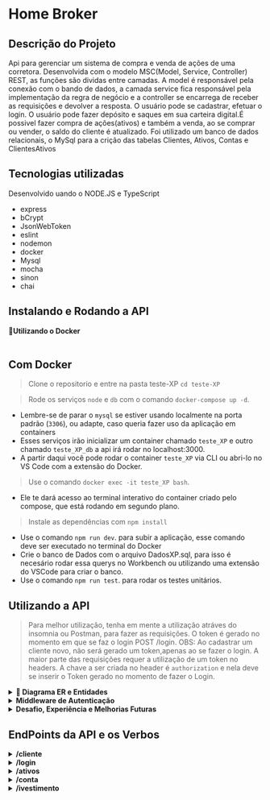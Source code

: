# Home Broker

## Descrição do Projeto
<p align="left">Api para gerenciar um sistema de compra e venda de ações de uma corretora. 
Desenvolvida com o modelo MSC(Model, Service, Controller) REST, as funções são dividas entre camadas.
A model é responsável pela conexão com o bando de dados, a camada service fica responsável pela implementação da regra de negócio e a controller se encarrega de receber as requisições e devolver a resposta.
O usuário pode se cadastrar, efetuar o login.
O usuário pode fazer depósito e saques em sua carteira digital.É possivel fazer compra de ações(ativos) e também a venda, ao se comprar ou vender, o saldo do cliente é atualizado. Foi utilizado um banco de dados relacionais, o MySql para a crição das tabelas Clientes, Ativos, Contas e ClientesAtivos</p>

## Tecnologias utilizadas
<p align="left">Desenvolvido uando o NODE.JS e TypeScript</p>

* express
* bCrypt
* JsonWebToken
* eslint
* nodemon
* docker
* Mysql
* mocha
* sinon
* chai

## Instalando e Rodando a API
  <summary><strong>🐳Utilizando o Docker</strong></summary><br />
  
  ## Com Docker
 >Clone o repositorio e entre na pasta teste-XP  `cd teste-XP`

  > Rode os serviços `node` e `db` com o comando `docker-compose up -d`.
  - Lembre-se de parar o `mysql` se estiver usando localmente na porta padrão (`3306`), ou adapte, caso queria fazer uso da aplicação em containers
  - Esses serviços irão inicializar um container chamado `teste_XP` e outro chamado `teste_XP_db` a api irá rodar no localhost:3000.
  - A partir daqui você pode rodar o container `teste_XP` via CLI ou abri-lo no VS Code com a extensão do Docker.

  > Use o comando `docker exec -it teste_XP bash`.
  - Ele te dará acesso ao terminal interativo do container criado pelo compose, que está rodando em segundo plano.

  > Instale as dependências com `npm install` 
  - Use o comando `npm run dev`. para subir a aplicação, esse comando deve ser executado no terminal do Docker
  - Crie o banco de Dados com o arquivo DadosXP.sql, para isso é necesário rodar essa querys no Workbench ou utilizando uma extensão do VSCode para criar o banco.
  - Use o comando `npm run test`. para rodar os testes unitários.

## Utilizando a API
> Para melhor utilização, tenha em mente a utilização atráves do insomnia ou Postman, para fazer as requisições.
> O token é gerado no momento em que se faz o login POST /login. OBS: Ao cadastrar um cliente novo, não será gerado um token,apenas ao se fazer o login.
> A maior parte das requisições requer a utilização de um token no headers. A chave a ser criada no header é `authorization` e nela deve se inserir o Token gerado no momento de fazer o Login.


<details>
  <summary  id="diagrama"><strong>🎲 Diagrama ER e Entidades</strong></summary>

  #### Diagrama de Entidade-Relacionamento

  Contrução das tabelas e seus relacionamentos para desenvolvimento desse projeto:

  ![DER](./Modelagem.png)
</details>

<details>
  <summary  id="diagrama"><strong>Middleware de Autenticação</strong></summary>
  Todas as rotas, com exceção da /ativos e /ativos/id, necessitam de um token para realizar as ações.
  Portanto, ao fazer o login, deve se copiar token retornado. Esse token deve sr inserido no headers com a chave authorization.
  A autenticação verifica o codCliente, logo, o token de um cliente não permite realizar ações para outros usuários.

  Exemplo de token :
  ```
  {
    authorization: Bearer eyJhbGciOiJIUzI1NiIsInR5cCI6IkpXVCJ9.eyJjb2RDbGllbnRlIjoxLCJuYW1lQ2xpZW50ZSI6IkdhYnJpZWwgRnJlaXRhcyIsImVtYWlsQ2xpZW50ZSI6ImdhYnJpZWxmcmVpdGFzQGdtYWlsLmNvbSIsImNvbnRhQ2xpZW50ZSI6MTIzNDUsImlhdCI6MTY1ODU5ODE0OSwiZXhwIjoxNjU4NjAxNzQ5fQ.m4TKSbFr29qIxIZKSGiV0e_e-AAyyBkGgkpBUHudQxY
  } 
  ```
  OBS: Caso a utilização seja por meio do INSOMNIA ou POSTMAN, é necessario inserir quaquer string antes do token com algum espaço para o mesmo. Conforme demonstrado no exemplo acima.
  Isso é necessário já que no Swagger, esse processo acontece com a inserção do Bearer antes do token.
  Para utilizar o Swagger, pasta acessar a rota /docs.

</details>

<details>
  <summary  id="diagrama"><strong>Desafio, Experiência  e Melhorias Futuras</strong></summary>

 <p align="left">   A experiência foi intensa, acima de tudo foi muito gratificante, desde o primeiro momento tentei me desafiar como pessoa programadora júnior que está em processo de aprendizado.
Minha ideia foi  desenvolver esse projeto usando TypeScript, uma linguagem que apreendi a pouco tempo e ainda não tenho tanta experiência. Desde o inicio tentei aproveitar a oportunidade para fazer algo novo e apreender mais. O TypeScrip traz vantagens como a tipagem de cada função, sendo possível saber o que é esperado.
Sua aplicabilidade se faz extremamente necessário quando se deseja dar escabilidade para a aplicação.

A minha ideia foi pensar na implementação de um sistema de autenticação mais eficiente como o bcrypt, biblioteca responsável por gerar uma hash no momento de cadastro do usuário e mandar essa mesma ao banco de dados. Desse modo, o banco não possui a senha do usuário literalmente, mas sim uma senha criptografada.
Outro sistema de autenticação foi a utilização  do JWT, de modo que os endpoints são acessados mediante  uso de um token, o qual é gerado no momento de fazer o login.

Na concepção desse projeto, minha idéia era possibilitar que o usuário pudesse  fazer depósitos em sua conta digital, realizar saques, fazer a operação de compra e venda de ativos, de modo que esses valores fossem verificados de 5 modos

1) O usuário não pode comprar mais ações que aquelas  disponíveis na corretora, essa regra foi também aplicada para o cenário em que número de ações a serem compradas é igual a oferta de ações da corretora.  Essa ideia é uma implementação pensando que na realidade é quase impossível que um cliente compre todas as ações de um determinado ativo  disponíveis em uma corretora, mas caso ele tente fazer a compra, não será possível.

2) Fazer a verificação de que o usuário só pode vender o número de ações que ele possui, nesse caso ele não pode “operar vendido”, quando o cliente vende mais ações de um determinado ativo que ele possui.
Outro ponto é a verificação do saldo em conta e o valor da operação a ser realizada. Não  é permitido ao usuário efetuar uma compra que tivesse valor maior que seu saldo disponível em carteira.

3) O terceiro ponto é garantir que o saldo do cliente esteja sempre atualizado  nas operações de compra e venda de ações. A cada compra ou venda, um novo saldo é calculado e armazenado na tabela de Contas

4) Quarto ponto é a atualização do número de ativo que cada cliente possui. Quando um cliente vendesse um determinado número de acões de um ativo, a tabela ClientesAtivo deverá ser atualizado com o novo valor. E quando ele quiser vender todas as ações que possui de determinado ativo, a linha que corresponde a essa operação deverá ser excluída da tabela ClientesAtivos. Outro cenário considerado é que o cliente não pode vender um ativo que ele não possui.

5) Para depósitos e saques, os valores são válidados, o cliente não pode fazer depositos nulos ou negativos. Para o saque, não é possível sacar um valor maior que o saldo disponível em conta.

Uma dificuldade encontrada por mim foi a utilização do TypeScript, por ser algo relativamente novo para mim, comecei a apreender aproximadamente há  duas semanas . A solução para isso foi me dedicar mais aos estudos, observar as tipagens exigidas, construção de interfaces para serem utilizadas no código. Os testes unitários se mostraram desafiadores, uma vez que eu estava acostumado a fazer testes em JS. Para realização dos testes unitários em TS tive de recorrer a ajuda do google, no primeiro momento não obtive muito exito em entender como deveria ser feito. A melhor opção foi direcionar as buscas para os repositórios do Git Hub, onde consegui melhor entendimento e consegui produzir uma solução para a realização dos testes.
Em virtude do tempo, não consegui cobrir a aplicação com 100% de testes unitários.


Os próximos passos para aprimoramento dessa aplicação saõ: melhorar os testes unitários de forma a cobrir 100% das camadas, criação de testes de integração, criação de um front-end, deploy da aplicação com o Banco de Dados.
Além disso a costrução de uma tabela que fique responsável por aramazenar o histórico  de compras e vendas já realizados pelos usuários
</p>

</details>

## EndPoints da API e os Verbos


<details>
  <summary  id="diagrama"><strong>/cliente</strong></summary>

  #### POST  /cliente
  Adiciona um Cliente na tabela de clientes e também insere uma conta na tabela de Contas, salva a senha criptografada no banco de dados (bCrypt)
  
  Body a ser enviado na requisição
  ```
  {
    "nameCliente": "Fernando Ribeiro",
    "emailCliente": "fernando@outlook.com",
    "passwordCliente": "123456",
    "contaCliente": 78910
  }
  ```
  > Middleware de Verificação: verifica os dados enviados na requisição, e retorna mensagem caso não atedam aos critérios abaixo
	
> nameCliente :
* não pode  ser nulo ou undefined
* deve ser string
* dever ter pelo menos 8 caracteres

> contaCliente : 
* não pode  ser nulo ou undefined
* deve ser um numero
* não deve existir no banco de dados 
> emailCliente :
* não pode  ser nulo ou undefined
* deve ser uma string
* deve passar pelo formato regex @ e .com

> passwordCliente : 
* não pode  ser nulo ou undefined
* deve ser uma string
* deve ter pelo menos 6 caracteres 
> O retorno será algo do tipo :
  ```[
	{
		"codCliente": 4,
		"nameCliente": "Fernado Ribeiro",
		"emailCliente": "fernando@outlook.com",
		"contaCliente": 78910
	}
]
  ```
  Caso o usuário já tenha uma conta cadastrada, o retorno será do tipo:
  ```
 {
	"message": "A \"contaCliente\" 78910 already exists"
 }
  ```
</details>


<details>
  <summary  id="diagrama"><strong>/login</strong></summary>

  #### POST  /login
  Efetua o login de usuário, gerando um token de autenticação, a comparação de senha é feita com a biblioteca bcrypt
  
  Body a ser enviado na requisição
  ```
  {
    "contaCliente": 78910
    "passwordCliente": "123456",
    
  }
  ```
  > Middleware de Verificação: verifica os dados enviados na requisição, e retorna mensagem caso não atedam aos critérios abaixo
	

> contaCliente : 
* não pode  ser nulo ou undefined
* deve ser um numero
* caso não exista no banco de dados

> passwordCliente : 
* não pode  ser nulo ou undefined
* deve ser uma string
* deve ter pelo menos 6 caracteres 

> Verifica se a conta inserida está cadastrada, caso não esteja cadastrada, retorna a mensagem
```
 {
	"mesage": "A \"contaCliente\" ${contaCliente} was not found"
 }
 ```

> Caso a senha inserida esteja incorreta: 
  ```
  {
	  "message": "Invalid password"
  }
  ```
> Caso a senha inserida esteja correta, retorna o token :
  ```
  {
	"token": "eyJhbGciOiJIUzI1NiIsInR5cCI6IkpXVCJ9.eyJjb2RDbGllbnRlIjo0LCJuYW1lQ2xpZW50ZSI6IkZlcm5hZG8gUmliZWlybyIsImVtYWlsQ2xpZW50ZSI6ImZlcm5hbmRvQG91dGxvb2suY29tIiwiY29udGFDbGllbnRlIjo3ODkxMCwiaWF0IjoxNjU4NDM2MTAzLCJleHAiOjE2NTg0Mzk3MDN9.LnuD6VEAa3gSHopjUbW0HuUAYp1WR_wZz_WPW2Po1rc"
  }
  ```
#### Obs: esse token deve ser usado nas requisições de saque, depósito, compra e venda de ativos e quando se desejar retornar os ativos de cada cliente. 
</details>

<details>
  <summary  id="diagrama"><strong>/ativos</strong></summary>

  #### GET /ativo
  Busca todos os ativos disponivéis na tabela Ativo para serem comercializadas retorno do tipo:

  ```
    [
      {
        "codAtivo": 1,
        "nameAtivo": "QUAT",
        "qtdeAtivo": 1000,
        "valor": "10.00"
      },
      {
        "codAtivo": 2,
        "nameAtivo": "Gol",
        "qtdeAtivo": 2000,
        "valor": "20.00"
      },
      {
        "codAtivo": 3,
        "nameAtivo": "Armac",
        "qtdeAtivo": 3000,
        "valor": "30.00"
      },
      {
        "codAtivo": 4,
        "nameAtivo": "Azul",
        "qtdeAtivo": 4000,
        "valor": "40.00"
      }
    ]
  ```
  #### GET  /ativo:id
  Busca o ativo correspondente ao id passado na rota
  ```
  [
    {
      "codAtivo": 1,
      "nameAtivo": "QUAT",
      "qtdeAtivo": 1000,
      "valor": "10.00"
    }
  ]

```
  Caso o id não correponda a nenhum produto retorna a mensagem:
  ```
  {
    "message": "O id ${codAtivo} was not found"
  }

  ```
  #### GET no endpoint /ativo/cliente:id
  Nesse caso, necessita de uim token de autenticação do cliente referente ao id
  Retorna todos os ativos que pertencem ao cliente do id enviado, essa rota precisa de um token, deve ser inserir o mesmo nas rotas

   ```
    [
    {
      "codCliente": 1,
      "codAtivo": 1,
      "nameAtivo": "QUAT",
      "qtdeClienteAtivo": 10,
      "valor": "10.00"
    },
    {
      "codCliente": 1,
      "codAtivo": 2,
      "nameAtivo": "Gol",
      "qtdeClienteAtivo": 20,
      "valor": "20.00"
    },
    {
      "codCliente": 1,
      "codAtivo": 3,
      "nameAtivo": "Armac",
      "qtdeClienteAtivo": 5,
      "valor": "30.00"
    },
    {
      "codCliente": 1,
      "codAtivo": 4,
      "nameAtivo": "Azul",
      "qtdeClienteAtivo": 2,
      "valor": "40.00"
    }
  ]

  ```
  Caso o cliente não tenha ativos comprados retorna a mensagem
  ```
  {
	  "message": "O id 4 was not found with any assets"
  }
  ```
  </details>

  <details>
  <summary  id="diagrama"><strong>/conta</strong></summary>

  #### PUT /conta/deposito

  Body a ser enviado na requisição
  ```
  {
  "codCliente":  4
  "valor":  10000 
  }

  ```
  > Middleware de Verificação: verifica os dados enviados na requisição, e retorna mensagem caso não atedam aos critérios abaixo

  > codCliente: 
  * não pode  ser nulo ou undefined
  * deve ser um numero

  > valor:
  * não pode  ser nulo ou undefined
  * deve ser um numero
  * deve ser maior que 0

  Se o cod do cliente enviado não estiver cadastrado retorna:
  ```
  {
    "message": "O id ${codCliente} was not found"
  }
  
  ```
  Se tudo der certo apresenta o retorno do saldo do Cliente

  ```
  {
    "codCliente":  4
    "valor":  10000 
  }
  ```
  #### PUT /conta/saque

  Body a ser enviado na requisição
  ```
  {
  "codCliente":  4
  "valor":  10000 
  }

  ```
  > Middleware de Verificação: verifica os dados enviados na requisição, e retorna mensagem caso não atedam aos critérios abaixo

  > codCliente: 
  * não pode  ser nulo ou undefined
  * deve ser um numero

  > valor:
  * não pode  ser nulo ou undefined
  * deve ser um numero
  * deve ser maior que 0

  Se o cod do cliente enviado não estiver cadastrado retorna a mensagem:
  ```
  {
    "message": "O id ${codCliente} was not found"
  }
  
  ```
  Se o valor a ser sacado for maior que o saldo disponível retorna a mensagem:
  ```
  {
	"message": "Insufficient Funds"
  }
  ```
  Se tudo der certo apresenta o retorno do saldo do Cliente
  ```
  {
    "codCliente":  4
    "valor":  0 
  }
  ```
  </details>

  <details>
  <summary  id="diagrama"><strong>/ivestimento</strong></summary>

  #### POST /investimento/comprar

      Body a ser enviado na requisição

      ```
        {
        "codCliente": 1,
        "codAtivo": 4,
        "qtdeAtivo": 100
        }

      ```
  > Middleware de Verificação: verifica os dados enviados na requisição, e retorna mensagem caso não atedam aos critérios abaixo

  > codCliente: 
  * não pode  ser nulo ou undefined
  * deve ser um numero

  > valor:
  * não pode  ser nulo ou undefined
  * deve ser um numero
  * deve ser maior que 0

  > codCliente: 
  * não pode  ser nulo ou undefined
  * deve ser um numero
  Quando a qtdeAtivo a ser comprada  é igual a quantidade disponível da corretora, ou maior, a operação não é realizada, retornando uma mensagem:
  ```
  {
	"message": "\"qtdeAtivo\" ${qtdeAtivo} is invalid to buy"
  }
  ```
  Quando valor da operação a ser realizada não pode ser  paga pelo saldo do usuário,
  nesse caso a relação, (qtdeAtivos X valor unitário) < saldo do usuário
  ```
  {
	"message": "Insufficient Funds"
  }
  ```
  Quando a operação é realizada, as seguintes tabelas são atualizadas e respsota volta com [{}]
  Atualiza o saldo na tabelas de Contas [saldo = saldo Anterior -  (qtdeAtivos X valor unitário)] 
  Atualiza  a qtdeAtivos na Tabela ClientesAtivos   qtdeClienteAtivos = qtdeAnterior + qtdeComprada
  Atualiza a qtdeAtivo na Tabela de Ativos  qtdeAtivos =  qtdeAtivosAnterior – qtdeComprada

  ```
  [
	{}
  ]
  ```
  #### PUT /investimento/vender
  Body a ser enviado na requisição

  ```
  {
    "codCliente": 1,
    "codAtivo": 4,
    "qtdeAtivo": 100
  }
  ```

  > Middleware de Verificação: verifica os dados enviados na requisição, e retorna mensagem caso não atedam aos critérios abaixo

  > codCliente: 
  * não pode  ser nulo ou undefined
  * deve ser um numero

  > valor:
  * não pode  ser nulo ou undefined
  * deve ser um numero
  * deve ser maior que 0

  > codCliente: 
  * não pode  ser nulo ou undefined
  * deve ser um numero

  Quando qtdeAtivo a ser vendida é maior que a quantidade que o usuário possui, retorna a mensagem:

  ```
  {
	"message": "\"qtdeAtivo\" #{qtdeAtivos} is invalid for sell"
  }
  ```
  Quando o cliente deseja vender um ativo que ele não possui, retorna a mensagem:
  
  ```
  {
	"message": "O id of client 4 or id of asset was not found"
  }
  ```
  Quando a operação é realizada as seguintes tabelas são atualizadas e respsota volta com [{}]
  Atualiza o saldo na tabelas de Contas, saldo do cliente [saldo = saldo Anterior +  (qtdeAtivosVendidos X valor unitário)] 
  Atualiza  a qtdeAtivos na Tabela ClientesAtivos, ou exclui, caso o cliente venda todos os seus ativos
  Atualiza a qtdeAtivo na Tabela de Ativos qtdeAtivos =  qtdeAtivosAnterior + qtdeVendida

  ```
  [
	{}
  ]
  ```
  </details>
